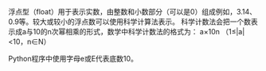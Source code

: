 浮点型（float）用于表示实数，由整数和小数部分（可以是0）组成例如，3.14、0.9等。较大或较小的浮点数可以使用科学计算法表示。
科学计数法会把一个数表示成a与10的n次幂相乘的形式，数学中科学计数法的格式为：
a×10n （1≤|a|<10，n∈N）

Python程序中使用字母e或E代表底数10。
